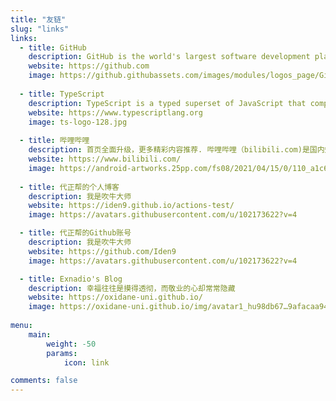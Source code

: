 ```yaml
---
title: "友链"
slug: "links"
links:
  - title: GitHub
    description: GitHub is the world's largest software development platform.
    website: https://github.com
    image: https://github.githubassets.com/images/modules/logos_page/GitHub-Mark.png
  
  - title: TypeScript
    description: TypeScript is a typed superset of JavaScript that compiles to plain JavaScript.
    website: https://www.typescriptlang.org
    image: ts-logo-128.jpg
  
  - title: 哔哩哔哩
    description: 首页全面升级，更多精彩内容推荐. 哔哩哔哩（bilibili.com)是国内知名的视频弹幕网站，这里有及时的动漫新番，活跃的ACG氛围，有创意的Up主。. 大家可以在这里找到许多欢乐。
    website: https://www.bilibili.com/
    image: https://android-artworks.25pp.com/fs08/2021/04/15/0/110_a1c6eb62a7b1139bee62358a2f0ebf02_con_130x130.png
  
  - title: 代正帮的个人博客
    description: 我是吹牛大师
    website: https://iden9.github.io/actions-test/
    image: https://avatars.githubusercontent.com/u/102173622?v=4

  - title: 代正帮的Github账号
    description: 我是吹牛大师
    website: https://github.com/Iden9
    image: https://avatars.githubusercontent.com/u/102173622?v=4

  - title: Exnadio's Blog
    description: 幸福往往是摸得透彻，而敬业的心却常常隐藏
    website: https://oxidane-uni.github.io/
    image: https://oxidane-uni.github.io/img/avatar1_hu98db67…9afacaa94de45dcf24e0_95532_300x0_resize_box_3.png
    
menu:
    main: 
        weight: -50
        params:
            icon: link

comments: false
---
```

